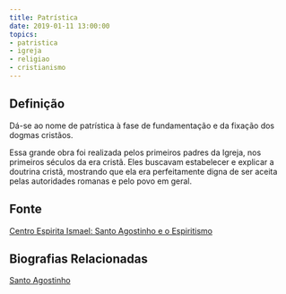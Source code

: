 ```yaml
---
title: Patrística
date: 2019-01-11 13:00:00
topics:
- patristica
- igreja
- religiao
- cristianismo
---
```


## Definição
Dá-se ao nome de patrística à fase de fundamentação e da fixação dos dogmas
cristãos. 

Essa grande obra foi realizada pelos primeiros padres da Igreja, nos primeiros
séculos da era cristã. Eles buscavam estabelecer e explicar a doutrina cristã,
mostrando que ela era perfeitamente digna de ser aceita pelas autoridades
romanas e pelo povo em geral.

## Fonte
[Centro Espirita Ismael: Santo Agostinho e o Espiritismo](https://ceismael.com.br/filosofia/santo-agostinho-e-espiritismo.htm)

## Biografias Relacionadas
[Santo Agostinho](../bio/santo-agostinho)
